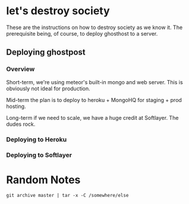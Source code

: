 # let's destroy society

These are the instructions on how to destroy society as we know it. The
prerequisite being, of course, to deploy ghosthost to a server.

## Deploying ghostpost

### Overview

Short-term, we're using meteor's built-in mongo and web server. This is
obviously not ideal for production.

Mid-term the plan is to deploy to heroku + MongoHQ for staging + prod
hosting.

Long-term if we need to scale, we have a huge credit at Softlayer. The
dudes rock.

### Deploying to Heroku



### Deploying to Softlayer


# Random Notes

    git archive master | tar -x -C /somewhere/else

